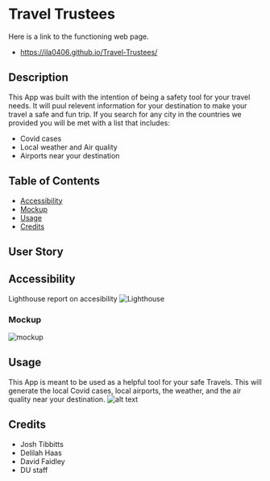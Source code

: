 # Travel Trustees
Here is a link to the functioning web page.
- https://ila0406.github.io/Travel-Trustees/
## Description
This App was built with the intention of being a safety tool for your travel needs. It will puul relevent information for your destination to make your travel a safe and fun trip. If you search for any city in the countries we provided you will be met with a list that includes:
- Covid cases
- Local weather and Air quality
- Airports near your destination
## Table of Contents
- [Accessibility](#accessibility)
- [Mockup](#mockup)
- [Usage](#usage)
- [Credits](#credits)

## User Story
## Accessibility
Lighthouse report on accesibility
![Lighthouse](./assets/img/lighthouse.png)
### Mockup
![mockup](./assets/images/mockup.gif)
## Usage
This App is meant to be used as a helpful tool for your safe Travels. This will generate the local Covid cases, local airports, the weather, and the air quality near your destination.
    ![alt text](assets/img/screenshot.png)
## Credits
- Josh Tibbitts
- Delilah Haas
- David Faidley
- DU staff